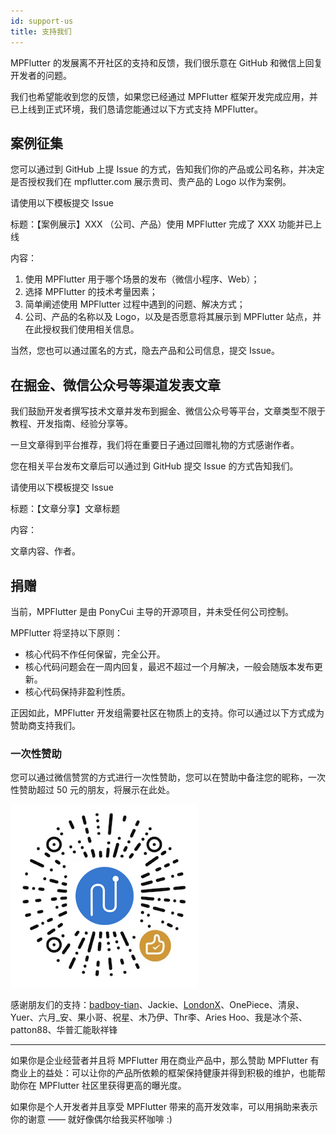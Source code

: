 ```yaml
---
id: support-us
title: 支持我们
---
```


MPFlutter 的发展离不开社区的支持和反馈，我们很乐意在 GitHub 和微信上回复开发者的问题。

我们也希望能收到您的反馈，如果您已经通过 MPFlutter 框架开发完成应用，并已上线到正式环境，我们恳请您能通过以下方式支持 MPFlutter。

## 案例征集

您可以通过到 GitHub 上提 Issue 的方式，告知我们你的产品或公司名称，并决定是否授权我们在 mpflutter.com 展示贵司、贵产品的 Logo 以作为案例。

请使用以下模板提交 Issue

标题：【案例展示】XXX （公司、产品）使用 MPFlutter 完成了 XXX 功能并已上线

内容：

1. 使用 MPFlutter 用于哪个场景的发布（微信小程序、Web）；
2. 选择 MPFlutter 的技术考量因素；
3. 简单阐述使用 MPFlutter 过程中遇到的问题、解决方式；
4. 公司、产品的名称以及 Logo，以及是否愿意将其展示到 MPFlutter 站点，并在此授权我们使用相关信息。

当然，您也可以通过匿名的方式，隐去产品和公司信息，提交 Issue。

## 在掘金、微信公众号等渠道发表文章

我们鼓励开发者撰写技术文章并发布到掘金、微信公众号等平台，文章类型不限于教程、开发指南、经验分享等。

一旦文章得到平台推荐，我们将在重要日子通过回赠礼物的方式感谢作者。

您在相关平台发布文章后可以通过到 GitHub 提交 Issue 的方式告知我们。

请使用以下模板提交 Issue

标题：【文章分享】文章标题

内容：

文章内容、作者。

## 捐赠

当前，MPFlutter 是由 PonyCui 主导的开源项目，并未受任何公司控制。

MPFlutter 将坚持以下原则：

- 核心代码不作任何保留，完全公开。
- 核心代码问题会在一周内回复，最迟不超过一个月解决，一般会随版本发布更新。
- 核心代码保持非盈利性质。

正因如此，MPFlutter 开发组需要社区在物质上的支持。你可以通过以下方式成为赞助商支持我们。

### 一次性赞助

您可以通过微信赞赏的方式进行一次性赞助，您可以在赞助中备注您的昵称，一次性赞助超过 50 元的朋友，将展示在此处。

![](assets/zan-shang.png)

感谢朋友们的支持：[badboy-tian](https://github.com/badboy-tian)、Jackie、[LondonX](https://github.com/LondonX)、OnePiece、清泉、Yuer、六月_安、果小哥、祝星、木乃伊、Thr李、Aries Hoo、我是冰个茶、patton88、华普汇能耿祥锋

---

如果你是企业经营者并且将 MPFlutter 用在商业产品中，那么赞助 MPFlutter 有商业上的益处：可以让你的产品所依赖的框架保持健康并得到积极的维护，也能帮助你在 MPFlutter 社区里获得更高的曝光度。

如果你是个人开发者并且享受 MPFlutter 带来的高开发效率，可以用捐助来表示你的谢意 —— 就好像偶尔给我买杯咖啡 :)

